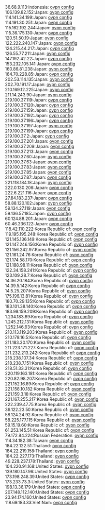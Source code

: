 36.68.9.113:Indonesia: [ovpn config](vpn/36_68_9_113.ovpn)  
106.139.82.152:Japan: [ovpn config](vpn/106_139_82_152.ovpn)  
114.141.34.199:Japan: [ovpn config](vpn/114_141_34_199.ovpn)  
114.191.30.251:Japan: [ovpn config](vpn/114_191_30_251.ovpn)  
115.162.192.244:Japan: [ovpn config](vpn/115_162_192_244.ovpn)  
115.36.175.130:Japan: [ovpn config](vpn/115_36_175_130.ovpn)  
120.51.50.19:Japan: [ovpn config](vpn/120_51_50_19.ovpn)  
122.222.240.147:Japan: [ovpn config](vpn/122_222_240_147.ovpn)  
124.215.44.217:Japan: [ovpn config](vpn/124_215_44_217.ovpn)  
126.55.77.211:Japan: [ovpn config](vpn/126_55_77_211.ovpn)  
147.192.42.22:Japan: [ovpn config](vpn/147_192_42_22.ovpn)  
153.232.105.141:Japan: [ovpn config](vpn/153_232_105_141.ovpn)  
160.86.81.238:Japan: [ovpn config](vpn/160_86_81_238.ovpn)  
164.70.228.85:Japan: [ovpn config](vpn/164_70_228_85.ovpn)  
202.53.114.135:Japan: [ovpn config](vpn/202_53_114_135.ovpn)  
202.70.191.17:Japan: [ovpn config](vpn/202_70_191_17.ovpn)  
210.169.12.225:Japan: [ovpn config](vpn/210_169_12_225.ovpn)  
211.14.243.90:Japan: [ovpn config](vpn/211_14_243_90.ovpn)  
219.100.37.119:Japan: [ovpn config](vpn/219_100_37_119.ovpn)  
219.100.37.120:Japan: [ovpn config](vpn/219_100_37_120.ovpn)  
219.100.37.159:Japan: [ovpn config](vpn/219_100_37_159.ovpn)  
219.100.37.192:Japan: [ovpn config](vpn/219_100_37_192.ovpn)  
219.100.37.196:Japan: [ovpn config](vpn/219_100_37_196.ovpn)  
219.100.37.197:Japan: [ovpn config](vpn/219_100_37_197.ovpn)  
219.100.37.199:Japan: [ovpn config](vpn/219_100_37_199.ovpn)  
219.100.37.2:Japan: [ovpn config](vpn/219_100_37_2.ovpn)  
219.100.37.201:Japan: [ovpn config](vpn/219_100_37_201.ovpn)  
219.100.37.209:Japan: [ovpn config](vpn/219_100_37_209.ovpn)  
219.100.37.213:Japan: [ovpn config](vpn/219_100_37_213.ovpn)  
219.100.37.60:Japan: [ovpn config](vpn/219_100_37_60.ovpn)  
219.100.37.63:Japan: [ovpn config](vpn/219_100_37_63.ovpn)  
219.100.37.83:Japan: [ovpn config](vpn/219_100_37_83.ovpn)  
219.100.37.85:Japan: [ovpn config](vpn/219_100_37_85.ovpn)  
219.100.37.87:Japan: [ovpn config](vpn/219_100_37_87.ovpn)  
221.118.184.18:Japan: [ovpn config](vpn/221_118_184_18.ovpn)  
222.0.130.206:Japan: [ovpn config](vpn/222_0_130_206.ovpn)  
222.6.221.116:Japan: [ovpn config](vpn/222_6_221_116.ovpn)  
27.84.183.237:Japan: [ovpn config](vpn/27_84_183_237.ovpn)  
58.88.120.102:Japan: [ovpn config](vpn/58_88_120_102.ovpn)  
59.134.27.119:Japan: [ovpn config](vpn/59_134_27_119.ovpn)  
59.136.57.185:Japan: [ovpn config](vpn/59_136_57_185.ovpn)  
60.124.88.201:Japan: [ovpn config](vpn/60_124_88_201.ovpn)  
60.46.236.122:Japan: [ovpn config](vpn/60_46_236_122.ovpn)  
118.42.110.222:Korea Republic of: [ovpn config](vpn/118_42_110_222.ovpn)  
119.195.195.248:Korea Republic of: [ovpn config](vpn/119_195_195_248.ovpn)  
121.145.136.149:Korea Republic of: [ovpn config](vpn/121_145_136_149.ovpn)  
121.147.246.156:Korea Republic of: [ovpn config](vpn/121_147_246_156.ovpn)  
121.156.242.97:Korea Republic of: [ovpn config](vpn/121_156_242_97.ovpn)  
121.161.24.76:Korea Republic of: [ovpn config](vpn/121_161_24_76.ovpn)  
121.174.58.170:Korea Republic of: [ovpn config](vpn/121_174_58_170.ovpn)  
121.188.98.11:Korea Republic of: [ovpn config](vpn/121_188_98_11.ovpn)  
122.34.158.241:Korea Republic of: [ovpn config](vpn/122_34_158_241.ovpn)  
123.109.28.7:Korea Republic of: [ovpn config](vpn/123_109_28_7.ovpn)  
14.36.20.184:Korea Republic of: [ovpn config](vpn/14_36_20_184.ovpn)  
14.39.5.142:Korea Republic of: [ovpn config](vpn/14_39_5_142.ovpn)  
14.5.25.207:Korea Republic of: [ovpn config](vpn/14_5_25_207.ovpn)  
175.196.13.81:Korea Republic of: [ovpn config](vpn/175_196_13_81.ovpn)  
180.70.29.135:Korea Republic of: [ovpn config](vpn/180_70_29_135.ovpn)  
183.101.38.140:Korea Republic of: [ovpn config](vpn/183_101_38_140.ovpn)  
183.98.159.209:Korea Republic of: [ovpn config](vpn/183_98_159_209.ovpn)  
1.234.183.89:Korea Republic of: [ovpn config](vpn/1_234_183_89.ovpn)  
1.245.212.131:Korea Republic of: [ovpn config](vpn/1_245_212_131.ovpn)  
1.252.146.93:Korea Republic of: [ovpn config](vpn/1_252_146_93.ovpn)  
210.113.119.203:Korea Republic of: [ovpn config](vpn/210_113_119_203.ovpn)  
210.178.16.5:Korea Republic of: [ovpn config](vpn/210_178_16_5.ovpn)  
211.183.30.170:Korea Republic of: [ovpn config](vpn/211_183_30_170.ovpn)  
211.223.171.227:Korea Republic of: [ovpn config](vpn/211_223_171_227.ovpn)  
211.232.213.242:Korea Republic of: [ovpn config](vpn/211_232_213_242.ovpn)  
218.238.107.34:Korea Republic of: [ovpn config](vpn/218_238_107_34.ovpn)  
218.238.7.151:Korea Republic of: [ovpn config](vpn/218_238_7_151.ovpn)  
218.51.33.31:Korea Republic of: [ovpn config](vpn/218_51_33_31.ovpn)  
220.119.163.181:Korea Republic of: [ovpn config](vpn/220_119_163_181.ovpn)  
220.82.98.207:Korea Republic of: [ovpn config](vpn/220_82_98_207.ovpn)  
221.152.16.89:Korea Republic of: [ovpn config](vpn/221_152_16_89.ovpn)  
221.158.10.182:Korea Republic of: [ovpn config](vpn/221_158_10_182.ovpn)  
221.159.3.18:Korea Republic of: [ovpn config](vpn/221_159_3_18.ovpn)  
221.167.255.217:Korea Republic of: [ovpn config](vpn/221_167_255_217.ovpn)  
222.239.47.75:Korea Republic of: [ovpn config](vpn/222_239_47_75.ovpn)  
39.122.23.50:Korea Republic of: [ovpn config](vpn/39_122_23_50.ovpn)  
58.124.24.92:Korea Republic of: [ovpn config](vpn/58_124_24_92.ovpn)  
58.225.177.115:Korea Republic of: [ovpn config](vpn/58_225_177_115.ovpn)  
59.15.19.60:Korea Republic of: [ovpn config](vpn/59_15_19_60.ovpn)  
61.253.145.51:Korea Republic of: [ovpn config](vpn/61_253_145_51.ovpn)  
79.172.84.224:Russian Federation: [ovpn config](vpn/79_172_84_224.ovpn)  
114.34.182.38:Taiwan: [ovpn config](vpn/114_34_182_38.ovpn)  
184.22.122.51:Thailand: [ovpn config](vpn/184_22_122_51.ovpn)  
184.22.219.158:Thailand: [ovpn config](vpn/184_22_219_158.ovpn)  
184.22.227.173:Thailand: [ovpn config](vpn/184_22_227_173.ovpn)  
49.228.237.178:Thailand: [ovpn config](vpn/49_228_237_178.ovpn)  
104.220.91.168:United States: [ovpn config](vpn/104_220_91_168.ovpn)  
139.180.147.96:United States: [ovpn config](vpn/139_180_147_96.ovpn)  
173.198.248.39:United States: [ovpn config](vpn/173_198_248_39.ovpn)  
173.233.73.3:United States: [ovpn config](vpn/173_233_73_3.ovpn)  
198.13.36.179:United States: [ovpn config](vpn/198_13_36_179.ovpn)  
207.148.112.140:United States: [ovpn config](vpn/207_148_112_140.ovpn)  
23.94.174.160:United States: [ovpn config](vpn/23_94_174_160.ovpn)  
118.69.183.33:Viet Nam: [ovpn config](vpn/118_69_183_33.ovpn)  
